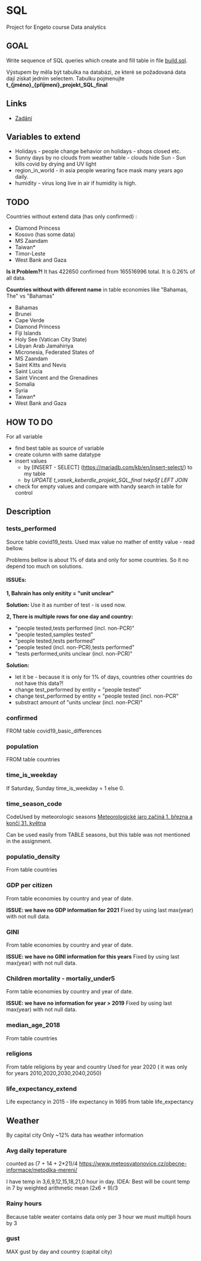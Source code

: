 # SQL
Project for Engeto course Data analytics

## GOAL
Write sequence of SQL queries which create and fill table in file [build.sql](https://github.com/Keberdle/project_sql/blob/main/build.sql).

Výstupem by měla být tabulka na databázi, ze které se požadovaná data dají získat jedním selectem. Tabulku pojmenujte **t_{jméno}_{příjmení}_projekt_SQL_final**

## Links
* [Zadání](https://learn.engeto.com/cs/kurz/cviceni-pro-datovou-akademii/studium/DbO2pMl8SIykg9ucGXCxdA/projekty/sql)

## Variables to extend
* Holidays - people change behavior on holidays - shops closed etc.
* Sunny days by no clouds from weather table - clouds hide Sun - Sun kills covid by drying and UV light 
* region_in_world - in asia people wearing face mask many years ago daily.
* humidity - virus long live in air if humidity is high.


## TODO
Countries without extend data (has only confirmed) :
* Diamond Princess
* Kosovo (has some data)
* MS Zaandam
* Taiwan*
* Timor-Leste
* West Bank and Gaza

**Is it Problem?!**
It has 422650 confirmed from 165516996 total. It is 0.26% of all data.


**Countries without with diferent name** in table economies like "Bahamas, The" vs "Bahamas"

* Bahamas
* Brunei
* Cape Verde
* Diamond Princess
* Fiji Islands
* Holy See (Vatican City State)
* Libyan Arab Jamahiriya
* Micronesia, Federated States of
* MS Zaandam
* Saint Kitts and Nevis
* Saint Lucia
* Saint Vincent and the Grenadines
* Somalia
* Syria
* Taiwan*
* West Bank and Gaza



## HOW TO DO
For all variable
* find best table as source of variable 
* create column with same datatype
* insert values 
  * by [INSERT  - SELECT] (https://mariadb.com/kb/en/insert-select/) to my table
  * by *UPDATE t_vasek_keberdle_projekt_SQL_final tvkpSf LEFT JOIN*
* check for empty values and compare with handy search in table for control 

## Description
### tests_performed
Source table covid19_tests. Used max value no mather of entity value - read bellow.

Problems bellow is about 1% of data and only for some countries. So it no depend too much on solutions.

#### ISSUEs:
 
**1, Bahrain has only enitity = "unit unclear"** 

**Solution:** Use it as number of test - is used now.

**2, There is multiple rows for one day and country:**

* "people tested,tests performed (incl. non-PCR)"
* "people tested,samples tested"
* "people tested,tests performed"
* "people tested (incl. non-PCR),tests performed"
* "tests performed,units unclear (incl. non-PCR)"

**Solution:** 
* let it be - because it is only for 1% of days, countries other countries do not have this data?! 
* change test_performed by entity = "people tested"
* change test_performed by entity = "people tested (incl. non-PCR"
* substract amount of "units unclear (incl. non-PCR)" 

### confirmed
FROM table covid19_basic_differences

### population
FROM table countries

### time_is_weekday
If Saturday, Sunday time_is_weekday = 1 else 0.

### time_season_code
CodeUsed by meteorologic seasons [Meteorologické jaro začíná 1. března a končí 31. května](https://cs.wikipedia.org/wiki/Ro%C4%8Dn%C3%AD_obdob%C3%AD)

Can be used easily from TABLE seasons, but this table was not mentioned in the assignment.

### populatio_density
From table countries

### GDP per citizen
From table economies by country and year of date.

**ISSUE: we have no GDP information for 2021**
Fixed by using last max(year) with not null data.

### GINI
From table economies by country and year of date.

**ISSUE: we have no GINI information for this years**
Fixed by using last max(year) with not null data.

### Children mortality - mortaliy_under5
Form table economies by country and year of date.

**ISSUE: we have no information for year > 2019**
Fixed by using last max(year) with not null data.

### median_age_2018
From table countries

### religions
From table religions by year and country
Used for year 2020 ( it was only for years 2010,2020,2030,2040,2050)

### life_expectancy_extend
Life expectancy in 2015 - life expectancy in 1695 from table life_expectancy

## Weather
By capital city
Only ~12% data has weather information

### Avg daily teperature
counted as (7 + 14 + 2*21)/4
https://www.meteosvatonovice.cz/obecne-informace/metodika-mereni/

I have temp in 3,6,9,12,15,18,21,0 hour in day.
IDEA: Best will be count temp in 7 by weighted arithmetic mean (2x6 + 9)/3

### Rainy hours
Because table weater contains data only per 3 hour we must multipli hours by 3

### gust
MAX gust by day and country (capital  city)
